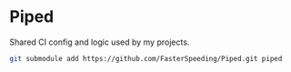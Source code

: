 # Piped

Shared CI config and logic used by my projects.

```bash
git submodule add https://github.com/FasterSpeeding/Piped.git piped
```
